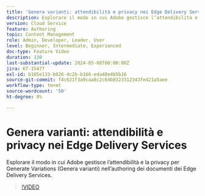 ```yaml
---
title: 'Genera varianti: attendibilità e privacy nei Edge Delivery Services'
description: Esplorare il modo in cui Adobe gestisce l’attendibilità e la privacy per Generate Variations (Genera varianti) nell’authoring dei documenti dei Edge Delivery Services.
version: Cloud Service
feature: Authoring
topic: Content Management
role: Admin, Developer, Leader, User
level: Beginner, Intermediate, Experienced
doc-type: Feature Video
duration: 130
last-substantial-update: 2024-05-08T00:00:00Z
jira: KT-15477
exl-id: b105e133-b026-4c2b-b166-eda48e4b5b16
source-git-commit: f4c621f3a9caa8c2c64b8323312343fe421a5aee
workflow-type: tm+mt
source-wordcount: '50'
ht-degree: 0%

---
```


# Genera varianti: attendibilità e privacy nei Edge Delivery Services

Esplorare il modo in cui Adobe gestisce l’attendibilità e la privacy per Generate Variations (Genera varianti) nell’authoring dei documenti dei Edge Delivery Services.

>[!VIDEO](https://video.tv.adobe.com/v/3429060/?learn=on)
